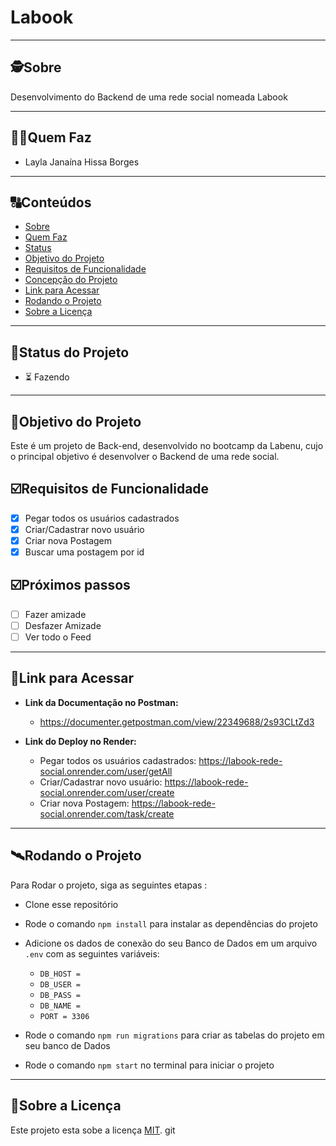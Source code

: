 # Labook

---

##  🕵Sobre

Desenvolvimento do Backend de uma rede social nomeada Labook

---

##  👩🏾Quem Faz 

- Layla Janaína Hissa Borges


---
##  🔠Conteúdos

<!--ts-->
   * [Sobre](#sobre)
   * [Quem Faz](#-quem-faz)
   * [Status](#status)
   * [Objetivo do Projeto](#objetivo-do-projeto)
   * [Requisitos de Funcionalidade](#requisitos-de-funcionalidade)
   * [Concepção do Projeto](#concepcao-do-projeto)
   * [Link para Acessar](#link-para-acessar)
   * [Rodando o Projeto](#rodando-o-projeto)
   * [Sobre a Licença](#sobre-a-licença)
<!--te-->


---
##  🧭Status do Projeto

 - ⏳ Fazendo

---

##  🎯Objetivo do Projeto

Este é um projeto de Back-end, desenvolvido no bootcamp da Labenu, cujo o principal objetivo é desenvolver o Backend de uma rede social.

## ☑️Requisitos de Funcionalidade

- [x] Pegar todos os usuários cadastrados
- [x] Criar/Cadastrar novo usuário
- [x] Criar nova Postagem
- [x] Buscar uma postagem por id

## ☑️Próximos passos

- [ ] Fazer amizade
- [ ] Desfazer Amizade
- [ ] Ver todo o Feed

---

## 🔗Link para Acessar

- **Link da Documentação no Postman:** 
    - https://documenter.getpostman.com/view/22349688/2s93CLtZd3

- **Link do Deploy no Render:** 
   
     - Pegar todos os usuários cadastrados: https://labook-rede-social.onrender.com/user/getAll
     - Criar/Cadastrar novo usuário: https://labook-rede-social.onrender.com/user/create
     - Criar nova Postagem: https://labook-rede-social.onrender.com/task/create

---


## 🛰Rodando o Projeto

Para Rodar o projeto, siga as seguintes etapas :

- Clone esse repositório
- Rode o comando `npm install` para instalar as dependências do projeto
- Adicione os dados de conexão do seu Banco de Dados em um arquivo `.env` com as seguintes variáveis:

    * `DB_HOST = `
    * `DB_USER = `
    * `DB_PASS = `
    * `DB_NAME = `
    * `PORT = 3306`

- Rode o comando `npm run migrations` para criar as tabelas do projeto em seu banco de Dados
- Rode o comando `npm start` no terminal para iniciar o projeto


---

## 📝Sobre a Licença

Este projeto esta sobe a licença [MIT](./LICENSE).
git
